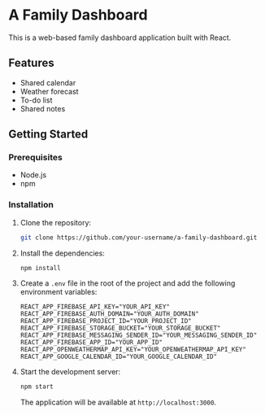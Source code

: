 # A Family Dashboard

This is a web-based family dashboard application built with React.

## Features

*   Shared calendar
*   Weather forecast
*   To-do list
*   Shared notes

## Getting Started

### Prerequisites

*   Node.js
*   npm

### Installation

1.  Clone the repository:

    ```sh
    git clone https://github.com/your-username/a-family-dashboard.git
    ```

2.  Install the dependencies:

    ```sh
    npm install
    ```

3.  Create a `.env` file in the root of the project and add the following environment variables:

    ```
    REACT_APP_FIREBASE_API_KEY="YOUR_API_KEY"
    REACT_APP_FIREBASE_AUTH_DOMAIN="YOUR_AUTH_DOMAIN"
    REACT_APP_FIREBASE_PROJECT_ID="YOUR_PROJECT_ID"
    REACT_APP_FIREBASE_STORAGE_BUCKET="YOUR_STORAGE_BUCKET"
    REACT_APP_FIREBASE_MESSAGING_SENDER_ID="YOUR_MESSAGING_SENDER_ID"
    REACT_APP_FIREBASE_APP_ID="YOUR_APP_ID"
    REACT_APP_OPENWEATHERMAP_API_KEY="YOUR_OPENWEATHERMAP_API_KEY"
    REACT_APP_GOOGLE_CALENDAR_ID="YOUR_GOOGLE_CALENDAR_ID"
    ```

4.  Start the development server:

    ```sh
    npm start
    ```

    The application will be available at `http://localhost:3000`.